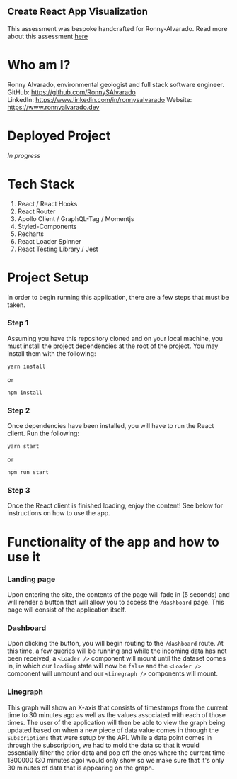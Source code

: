 ## Create React App Visualization

This assessment was bespoke handcrafted for Ronny-Alvarado.
Read more about this assessment [here](https://react.eogresources.com)

# Who am I?

Ronny Alvarado, environmental geologist and full stack software engineer.  
GitHub: https://github.com/RonnySAlvarado  
LinkedIn: https://www.linkedin.com/in/ronnysalvarado
Website: https://www.ronnyalvarado.dev

# Deployed Project

_In progress_

# Tech Stack

1. React / React Hooks
2. React Router
3. Apollo Client / GraphQL-Tag / Momentjs
4. Styled-Components
5. Recharts
6. React Loader Spinner
7. React Testing Library / Jest

# Project Setup

In order to begin running this application, there are a few steps that must be taken.

### Step 1

Assuming you have this repository cloned and on your local machine, you must install the project dependencies at the root of the project.
You may install them with the following:

```
yarn install
```

or

```
npm install
```

### Step 2

Once dependencies have been installed, you will have to run the React client. Run the following:

```
yarn start
```

or

```
npm run start
```

### Step 3

Once the React client is finished loading, enjoy the content! See below for instructions on how to use the app.

# Functionality of the app and how to use it

### Landing page

Upon entering the site, the contents of the page will fade in (5 seconds) and will render a button that will allow you to access the `/dashboard` page. This page will consist of the application itself.

### Dashboard

Upon clicking the button, you will begin routing to the `/dashboard` route. At this time, a few queries will be running and while the incoming data has not been received, a `<Loader />` component will mount until the dataset comes in, in which our `loading` state will now be `false` and the `<Loader />` component will unmount and our `<Linegraph />` components will mount.

### Linegraph

This graph will show an X-axis that consists of timestamps from the current time to 30 minutes ago as well as the values associated with each of those times. The user of the application will then be able to view the graph being updated based on when a new piece of data value comes in through the `Subscriptions` that were setup by the API. While a data point comes in through the subscription, we had to mold the data so that it would essentially filter the prior data and pop off the ones where the current time - 1800000 (30 minutes ago) would only show so we make sure that it's only 30 minutes of data that is appearing on the graph.
